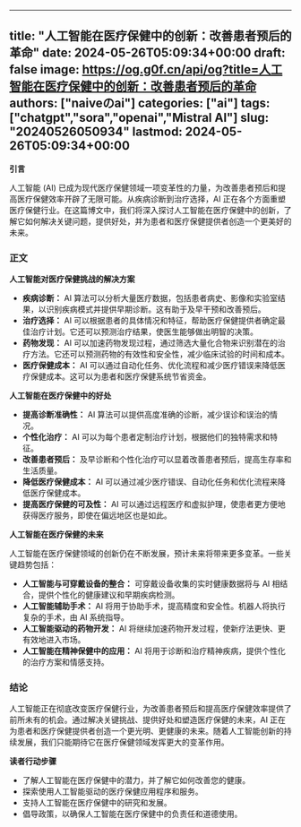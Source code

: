 
---
title: "人工智能在医疗保健中的创新：改善患者预后的革命"
date: 2024-05-26T05:09:34+00:00
draft: false
image: https://og.g0f.cn/api/og?title=人工智能在医疗保健中的创新：改善患者预后的革命
authors: ["naiveのai"]
categories: ["ai"]
tags: ["chatgpt","sora","openai","Mistral AI"]
slug: "20240526050934"
lastmod: 2024-05-26T05:09:34+00:00
---
**引言**

人工智能 (AI) 已成为现代医疗保健领域一项变革性的力量，为改善患者预后和提高医疗保健效率开辟了无限可能。从疾病诊断到治疗选择，AI 正在各个方面重塑医疗保健行业。在这篇博文中，我们将深入探讨人工智能在医疗保健中的创新，了解它如何解决关键问题，提供好处，并为患者和医疗保健提供者创造一个更美好的未来。

### 正文

**人工智能对医疗保健挑战的解决方案**

* **疾病诊断：** AI 算法可以分析大量医疗数据，包括患者病史、影像和实验室结果，以识别疾病模式并提供早期诊断。这有助于及早干预和改善预后。
* **治疗选择：** AI 可以根据患者的具体情况和特征，帮助医疗保健提供者确定最佳治疗计划。它还可以预测治疗结果，使医生能够做出明智的决策。
* **药物发现：** AI 可以加速药物发现过程，通过筛选大量化合物来识别潜在的治疗方法。它还可以预测药物的有效性和安全性，减少临床试验的时间和成本。
* **医疗保健成本：** AI 可以通过自动化任务、优化流程和减少医疗错误来降低医疗保健成本。这可以为患者和医疗保健系统节省资金。

**人工智能在医疗保健中的好处**

* **提高诊断准确性：** AI 算法可以提供高度准确的诊断，减少误诊和误治的情况。
* **个性化治疗：** AI 可以为每个患者定制治疗计划，根据他们的独特需求和特征。
* **改善患者预后：** 及早诊断和个性化治疗可以显着改善患者预后，提高生存率和生活质量。
* **降低医疗保健成本：** AI 可以通过减少医疗错误、自动化任务和优化流程来降低医疗保健成本。
* **提高医疗保健的可及性：** AI 可以通过远程医疗和虚拟护理，使患者更方便地获得医疗服务，即使在偏远地区也是如此。

**人工智能在医疗保健的未来**

人工智能在医疗保健领域的创新仍在不断发展，预计未来将带来更多变革。一些关键趋势包括：

* **人工智能与可穿戴设备的整合：** 可穿戴设备收集的实时健康数据将与 AI 相结合，提供个性化的健康建议和早期疾病检测。
* **人工智能辅助手术：** AI 将用于协助手术，提高精度和安全性。机器人将执行复杂的手术，由 AI 系统指导。
* **人工智能驱动的药物开发：** AI 将继续加速药物开发过程，使新疗法更快、更有效地进入市场。
* **人工智能在精神保健中的应用：** AI 将用于诊断和治疗精神疾病，提供个性化的治疗方案和情感支持。

### 结论

人工智能正在彻底改变医疗保健行业，为改善患者预后和提高医疗保健效率提供了前所未有的机会。通过解决关键挑战、提供好处和塑造医疗保健的未来，AI 正在为患者和医疗保健提供者创造一个更光明、更健康的未来。随着人工智能创新的持续发展，我们只能期待它在医疗保健领域发挥更大的变革作用。

**读者行动步骤**

* 了解人工智能在医疗保健中的潜力，并了解它如何改善您的健康。
* 探索使用人工智能驱动的医疗保健应用程序和服务。
* 支持人工智能在医疗保健中的研究和发展。
* 倡导政策，以确保人工智能在医疗保健中的负责任和道德使用。